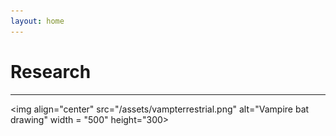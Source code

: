 ```yaml
---
layout: home
---
```

# Research
--- 
<img align="center" src="/assets/vampterrestrial.png" alt="Vampire bat drawing" width = "500" height="300>

